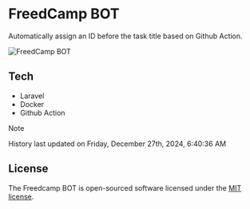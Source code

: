 # FreedCamp BOT

Automatically assign an ID before the task title based on Github Action.

![FreedCamp BOT](https://repository-images.githubusercontent.com/737932867/7d34798b-2680-471c-b089-a78a718d3d6a)

## Tech

- Laravel
- Docker
- Github Action

> [!NOTE]  
> History last updated on Friday, December 27th, 2024, 6:40:36 AM

## License

The Freedcamp BOT is open-sourced software licensed under the [MIT license](https://opensource.org/licenses/MIT).
